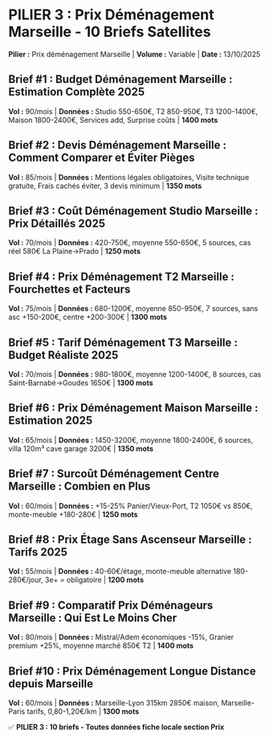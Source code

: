 # PILIER 3 : Prix Déménagement Marseille - 10 Briefs Satellites

**Pilier :** Prix déménagement Marseille | **Volume :** Variable | **Date :** 13/10/2025

## Brief #1 : Budget Déménagement Marseille : Estimation Complète 2025
**Vol :** 90/mois | **Données :** Studio 550-650€, T2 850-950€, T3 1200-1400€, Maison 1800-2400€, Services add, Surprise coûts | **1400 mots**

## Brief #2 : Devis Déménagement Marseille : Comment Comparer et Éviter Pièges
**Vol :** 85/mois | **Données :** Mentions légales obligatoires, Visite technique gratuite, Frais cachés éviter, 3 devis minimum | **1350 mots**

## Brief #3 : Coût Déménagement Studio Marseille : Prix Détaillés 2025
**Vol :** 70/mois | **Données :** 420-750€, moyenne 550-650€, 5 sources, cas réel 580€ La Plaine→Prado | **1250 mots**

## Brief #4 : Prix Déménagement T2 Marseille : Fourchettes et Facteurs
**Vol :** 75/mois | **Données :** 680-1200€, moyenne 850-950€, 7 sources, sans asc +150-200€, centre +200-300€ | **1300 mots**

## Brief #5 : Tarif Déménagement T3 Marseille : Budget Réaliste 2025
**Vol :** 70/mois | **Données :** 980-1800€, moyenne 1200-1400€, 8 sources, cas Saint-Barnabé→Goudes 1650€ | **1300 mots**

## Brief #6 : Prix Déménagement Maison Marseille : Estimation 2025
**Vol :** 65/mois | **Données :** 1450-3200€, moyenne 1800-2400€, 6 sources, villa 120m³ cave garage 3200€ | **1350 mots**

## Brief #7 : Surcoût Déménagement Centre Marseille : Combien en Plus
**Vol :** 60/mois | **Données :** +15-25% Panier/Vieux-Port, T2 1050€ vs 850€, monte-meuble +180-280€ | **1250 mots**

## Brief #8 : Prix Étage Sans Ascenseur Marseille : Tarifs 2025
**Vol :** 55/mois | **Données :** 40-60€/étage, monte-meuble alternative 180-280€/jour, 3e+ = obligatoire | **1200 mots**

## Brief #9 : Comparatif Prix Déménageurs Marseille : Qui Est Le Moins Cher
**Vol :** 80/mois | **Données :** Mistral/Adem économiques -15%, Granier premium +25%, moyenne marché 850€ T2 | **1400 mots**

## Brief #10 : Prix Déménagement Longue Distance depuis Marseille
**Vol :** 60/mois | **Données :** Marseille-Lyon 315km 2850€ maison, Marseille-Paris tarifs, 0,80-1,20€/km | **1300 mots**

✅ **PILIER 3 : 10 briefs - Toutes données fiche locale section Prix**

